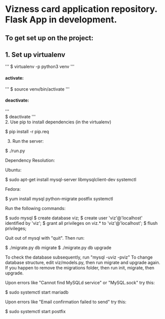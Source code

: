 # Vizness card application repository. Flask App in development.

## To get set up on the project:

## 1. Set up virtualenv
'''
$ virtualenv -p python3 venv
'''
#### activate: 
'''
$ source venv/bin/activate
''' 
#### deactivate:
'''    
$ deactivate
'''    
2. Use pip to install dependencies (in the virtualenv)
    
$ pip install -r pip.req

3. Run the server:

$ ./run.py

Dependency Resolution:

Ubuntu: 

$ sudo apt-get install mysql-server libmysqlclient-dev systemctl

Fedora: 

$ yum install mysql python-migrate postfix systemctl

Run the following commands:

$ sudo mysql
$ create database viz;
$ create user 'viz'@'localhost' identified by 'viz';
$ grant all privileges on viz.* to 'viz'@'localhost';
$ flush privileges;

Quit out of mysql with "quit". Then run:

$ ./migrate.py db migrate
$ ./migrate.py db upgrade

To check the database subsequently, run "mysql -uviz -pviz"
To change database structure, edit viz/models.py, then run migrate and upgrade again.
If you happen to remove the migrations folder, then run init, migrate, then upgrade.



Upon errors like "Cannot find MySQLd service" or "MySQL.sock" try this:

$ sudo systemctl start mariadb

Upon errors like "Email confirmation failed to send" try this:

$ sudo systemctl start postfix
